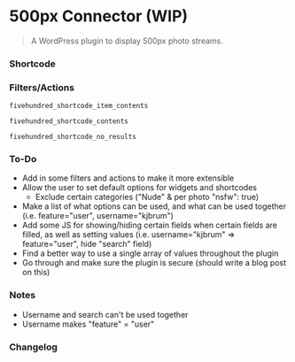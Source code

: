 # 500px Connector (WIP)

> A WordPress plugin to display 500px photo streams.


### Shortcode


### Filters/Actions

`fivehundred_shortcode_item_contents`

`fivehundred_shortcode_contents`

`fivehundred_shortcode_no_results`


### To-Do

- Add in some filters and actions to make it more extensible
- Allow the user to set default options for widgets and shortcodes
   - Exclude certain categories ("Nude" & per photo "nsfw": true)
- Make a list of what options can be used, and what can be used together (i.e. feature="user", username="kjbrum")
- Add some JS for showing/hiding certain fields when certain fields are filled, as well as setting values (i.e. username="kjbrum" => feature="user", hide "search" field)
- Find a better way to use a single array of values throughout the plugin
- Go through and make sure the plugin is secure (should write a blog post on this)


### Notes

- Username and search can't be used together
- Username makes "feature" = "user"

### Changelog